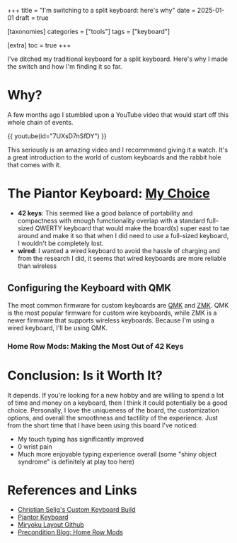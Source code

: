 +++
title = "I'm switching to a split keyboard: here's why"
date = 2025-01-01
draft = true

[taxonomies]
categories = ["tools"]
tags = ["keyboard"]

[extra]
toc = true
+++

I've ditched my traditional keyboard for a split keyboard. Here's why I made the
switch and how I'm finding it so far.

<!-- more -->

# Why?

A few months ago I stumbled upon a YouTube video that would start off this whole
chain of events.

{{
    youtube(id="7UXsD7nSfDY")
}}

This seriously is an amazing video and I recommmend giving it a watch. It's a
great introduction to the world of custom keyboards and the rabbit hole that
comes with it.

# The Piantor Keyboard: [My Choice](https://shop.beekeeb.com/product/pre-soldered-piantor-split-keyboard/)

- **42 keys**: This seemed like a good balance of portability and compactness with
  enough fumctionality overlap with a standard full-sized QWERTY keyboard that
  would make the board(s) super east to tae around and make it so that when I did
  need to use a full-sized keyboard, I wouldn't be completely lost.
- **wired**: I wanted a wired keyboard to avoid the hassle of charging and from the
  research I did, it seems that wired keyboards are more reliable than wireless

## Configuring the Keyboard with QMK

The most common firmware for custom keyboards are [QMK](https://qmk.fm/) and
[ZMK](https://zmkfirmware.dev/). QMK is the most popular firmware for custom
wire keyboards, while ZMK is a newer firmware that supports wireless keyboards.
Because I'm using a wired keyboard, I'll be using QMK.

### Home Row Mods: Making the Most Out of 42 Keys

# Conclusion: Is it Worth It?

It depends. If you're looking for a new hobby and are willing to spend a lot of
time and money on a keyboard, then I think it could potentially be a good choice.
Personally, I love the uniqueness of the board, the customization options, and
overall the smoothness and tactility of the experience. Just from the short time
that I have been using this board I've noticed:

- My touch typing has significantly improved
- 0 wrist pain
- Much more enjoyable typing experience overall (some "shiny object syndrome" is
  definitely at play too here)

# References and Links

- [Christian Selig's Custom Keyboard Build](https://youtu.be/7UXsD7nSfDY?si=_hr36d2jh61xhEap)
- [Piantor Keyboard](https://shop.beekeeb.com/product/pre-soldered-piantor-split-keyboard/)
- [Miryoku Layout Github](https://github.com/manna-harbour/miryoku)
- [Precondition Blog: Home Row Mods](https://precondition.github.io/home-row-mods)
